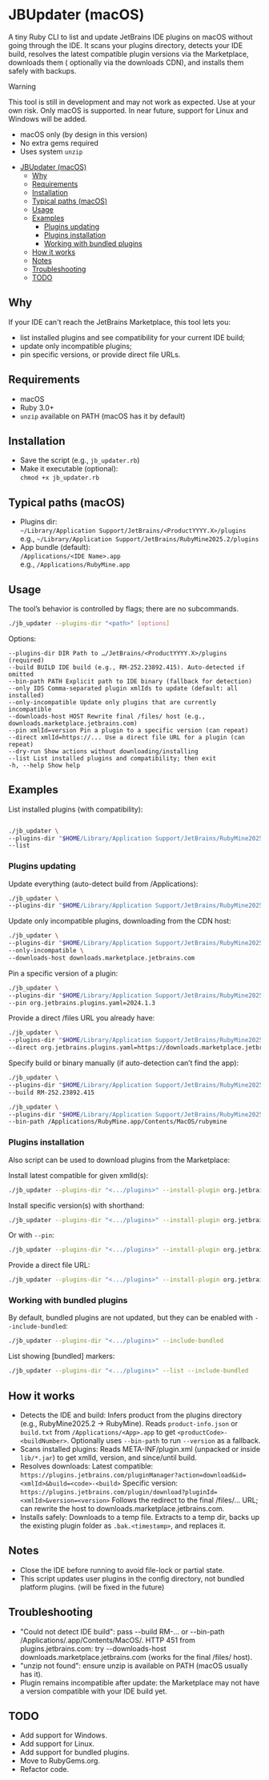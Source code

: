 # JBUpdater (macOS)

A tiny Ruby CLI to list and update JetBrains IDE plugins on macOS without going through the IDE. It scans your plugins
directory, detects your IDE build, resolves the latest compatible plugin versions via the Marketplace, downloads them (
optionally via the downloads CDN), and installs them safely with backups.

> [!WARNING]
> This tool is still in development and may not work as expected. Use at your own risk.
> Only macOS is supported. In near future, support for Linux and Windows will be added.

- macOS only (by design in this version)
- No extra gems required
- Uses system `unzip`

* [JBUpdater (macOS)](#jbupdater-macos)
    * [Why](#why)
    * [Requirements](#requirements)
    * [Installation](#installation)
    * [Typical paths (macOS)](#typical-paths-macos)
    * [Usage](#usage)
    * [Examples](#examples)
        * [Plugins updating](#plugins-updating)
        * [Plugins installation](#plugins-installation)
        * [Working with bundled plugins](#working-with-bundled-plugins)
    * [How it works](#how-it-works)
    * [Notes](#notes)
    * [Troubleshooting](#troubleshooting)
    * [TODO](#todo)

## Why

If your IDE can't reach the JetBrains Marketplace, this tool lets you:

- list installed plugins and see compatibility for your current IDE build;
- update only incompatible plugins;
- pin specific versions, or provide direct file URLs.

## Requirements

- macOS
- Ruby 3.0+
- `unzip` available on PATH (macOS has it by default)

## Installation

- Save the script (e.g., `jb_updater.rb`)
- Make it executable (optional):  
  `chmod +x jb_updater.rb`

## Typical paths (macOS)

- Plugins dir:  
  `~/Library/Application Support/JetBrains/<ProductYYYY.X>/plugins`  
  e.g., `~/Library/Application Support/JetBrains/RubyMine2025.2/plugins`
- App bundle (default):  
  `/Applications/<IDE Name>.app`  
  e.g., `/Applications/RubyMine.app`

## Usage

The tool’s behavior is controlled by flags; there are no subcommands.

```bash
./jb_updater --plugins-dir "<path>" [options]
```

Options:

```
--plugins-dir DIR Path to …/JetBrains/<ProductYYYY.X>/plugins (required)
--build BUILD IDE build (e.g., RM-252.23892.415). Auto-detected if omitted
--bin-path PATH Explicit path to IDE binary (fallback for detection)
--only IDS Comma-separated plugin xmlIds to update (default: all installed)
--only-incompatible Update only plugins that are currently incompatible
--downloads-host HOST Rewrite final /files/ host (e.g., downloads.marketplace.jetbrains.com)
--pin xmlId=version Pin a plugin to a specific version (can repeat)
--direct xmlId=https://... Use a direct file URL for a plugin (can repeat)
--dry-run Show actions without downloading/installing
--list List installed plugins and compatibility; then exit
-h, --help Show help
```

## Examples

List installed plugins (with compatibility):

```bash

./jb_updater \
--plugins-dir "$HOME/Library/Application Support/JetBrains/RubyMine2025.2/plugins" \
--list
```

### Plugins updating

Update everything (auto-detect build from /Applications):

```bash
./jb_updater \
--plugins-dir "$HOME/Library/Application Support/JetBrains/RubyMine2025.2/plugins"
```

Update only incompatible plugins, downloading from the CDN host:

```bash
./jb_updater \
--plugins-dir "$HOME/Library/Application Support/JetBrains/RubyMine2025.2/plugins" \
--only-incompatible \
--downloads-host downloads.marketplace.jetbrains.com
```

Pin a specific version of a plugin:

```bash
./jb_updater \
--plugins-dir "$HOME/Library/Application Support/JetBrains/RubyMine2025.2/plugins" \
--pin org.jetbrains.plugins.yaml=2024.1.3
```

Provide a direct /files URL you already have:

```bash
./jb_updater \
--plugins-dir "$HOME/Library/Application Support/JetBrains/RubyMine2025.2/plugins" \
--direct org.jetbrains.plugins.yaml=https://downloads.marketplace.jetbrains.com/files/123456/yaml-2024.1.3.zip
```

Specify build or binary manually (if auto-detection can’t find the app):

```bash
./jb_updater \
--plugins-dir "$HOME/Library/Application Support/JetBrains/RubyMine2025.2/plugins" \
--build RM-252.23892.415

./jb_updater \
--plugins-dir "$HOME/Library/Application Support/JetBrains/RubyMine2025.2/plugins" \
--bin-path /Applications/RubyMine.app/Contents/MacOS/rubymine
```

### Plugins installation

Also script can be used to download plugins from the Marketplace:

Install latest compatible for given xmlId(s):

```bash
./jb_updater --plugins-dir "<.../plugins>" --install-plugin org.jetbrains.plugins.yaml,ignore
```

Install specific version(s) with shorthand:

```bash
./jb_updater --plugins-dir "<.../plugins>" --install-plugin org.jetbrains.plugins.yaml@2024.1.3
```

Or with `--pin`:

```bash
./jb_updater --plugins-dir "<.../plugins>" --install-plugin org.jetbrains.plugins.yaml --pin org.jetbrains.plugins.yaml=2024.1.3
```

Provide a direct file URL:

```bash
./jb_updater --plugins-dir "<.../plugins>" --install-plugin org.jetbrains.plugins.yaml --direct org.jetbrains.plugins.yaml=https://downloads.marketplace.jetbrains.com/files/123456/yaml-2024.1.3.zip
```

### Working with bundled plugins

By default, bundled plugins are not updated, but they can be enabled with `--include-bundled`:

```bash
./jb_updater --plugins-dir "<.../plugins>" --include-bundled
```

List showing [bundled] markers:

```bash
./jb_updater --plugins-dir "<.../plugins>" --list --include-bundled
```

## How it works

- Detects the IDE and build:
  Infers product from the plugins directory (e.g., RubyMine2025.2 → RubyMine).
  Reads `product-info.json` or `build.txt` from `/Applications/<App>.app` to get `<productCode>-<buildNumber>`.
  Optionally uses `--bin-path` to run <binary> `--version` as a fallback.
- Scans installed plugins:
  Reads META-INF/plugin.xml (unpacked or inside `lib/*.jar`) to get xmlId, version, and since/until build.
- Resolves downloads:
  Latest compatible: `https://plugins.jetbrains.com/pluginManager?action=download&id=<xmlId>&build=<code>-<build>`
  Specific version: `https://plugins.jetbrains.com/plugin/download?pluginId=<xmlId>&version=<version>`
  Follows the redirect to the final /files/... URL; can rewrite the host to downloads.marketplace.jetbrains.com.
- Installs safely:
  Downloads to a temp file.
  Extracts to a temp dir, backs up the existing plugin folder as `.bak.<timestamp>`, and replaces it.

## Notes

- Close the IDE before running to avoid file-lock or partial state.
- This script updates user plugins in the config directory, not bundled platform plugins. (will be fixed in the future)

## Troubleshooting

- "Could not detect IDE build": pass --build RM-... or --bin-path /Applications/<App>.app/Contents/MacOS/<bin>.
  HTTP 451 from plugins.jetbrains.com: try --downloads-host downloads.marketplace.jetbrains.com (works for the final
  /files/ host).
- "unzip not found": ensure unzip is available on PATH (macOS usually has it).
- Plugin remains incompatible after update: the Marketplace may not have a version compatible with your IDE build yet.

## TODO

- Add support for Windows.
- Add support for Linux.
- Add support for bundled plugins.
- Move to RubyGems.org.
- Refactor code.
